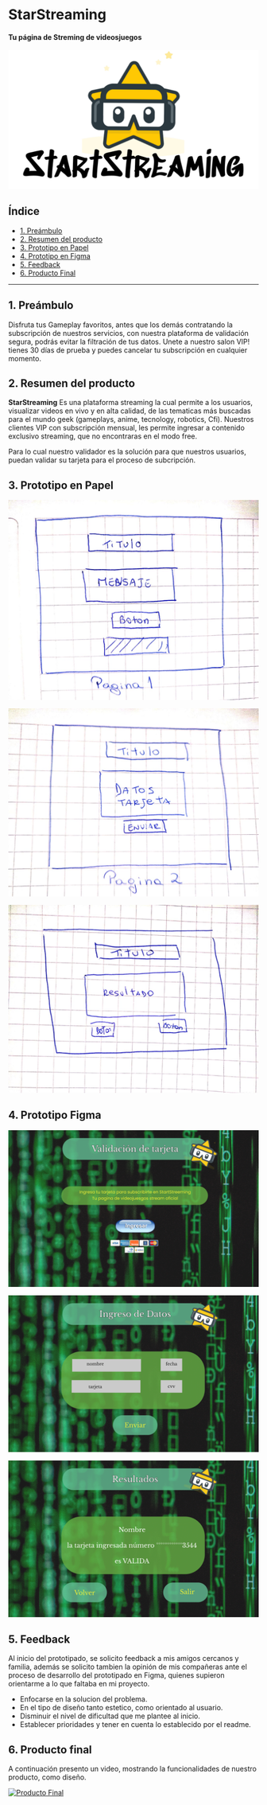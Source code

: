 # StarStreaming
#### Tu página de Streming de videosjuegos

![Logo](https://github.com/Caroline-Jeldres/SCL015-card-validation/blob/desarrollo/imgReadme/logo.png?raw=true)

## Índice

* [1. Preámbulo](#1-preámbulo)
* [2. Resumen del producto](#2-resumen-del-producto)
* [3. Prototipo en Papel](#3-prototipo-en-papel)
* [4. Prototipo en Figma](#4-prototipo-en-figma)
* [5. Feedback](#5-feedback)
* [6. Producto Final](#6-producto-final)

***

## 1. Preámbulo

Disfruta tus Gameplay favoritos, antes que los demás contratando la subscripción de nuestros servicios, 
con nuestra plataforma de validación segura, podrás evitar la filtración de tus datos.
Unete a nuestro salon VIP! tienes 30 días de prueba y puedes cancelar tu subscripción en cualquier momento.

## 2. Resumen del producto

**StarStreaming** Es una plataforma streaming la cual permite a los usuarios, visualizar videos en vivo y en alta calidad,
de las tematicas más buscadas para el mundo geek (gameplays, anime, tecnology, robotics, Cfi). Nuestros clientes VIP con subscripción mensual, les permite ingresar a contenido exclusivo streaming, que no encontraras en el modo free.

Para lo cual nuestro validador es la solución para que nuestros usuarios, puedan validar su tarjeta para el proceso de subcripción.

## 3. Prototipo en Papel

![Prototipo Papel 1](https://github.com/Caroline-Jeldres/SCL015-card-validation/blob/desarrollo/imgReadme/prototipo1.jpeg?raw=true)

![Prototipo Papel 2](https://github.com/Caroline-Jeldres/SCL015-card-validation/blob/desarrollo/imgReadme/prototipo2.jpeg?raw=true)

![Prototipo Papel 3](https://github.com/Caroline-Jeldres/SCL015-card-validation/blob/desarrollo/imgReadme/prototipo3.jpeg?raw=true)

## 4. Prototipo Figma 

![Prototipo Figma 1](https://github.com/Caroline-Jeldres/SCL015-card-validation/blob/desarrollo/imgReadme/primeraPagina.png?raw=true)

![Prototipo Figma 2](https://github.com/Caroline-Jeldres/SCL015-card-validation/blob/desarrollo/imgReadme/segundaPagina.png?raw=true)

![Prototipo Figma 3](https://github.com/Caroline-Jeldres/SCL015-card-validation/blob/desarrollo/imgReadme/terceraPagina.png?raw=true)

## 5. Feedback

Al inicio del prototipado, se solicito feedback a mis amigos cercanos y familia, además se solicito tambien la opinión de mis compañeras ante el proceso de desarrollo del prototipado en Figma, quienes supieron orientarme a lo que faltaba en mi proyecto. 

* Enfocarse en la solucion del problema.
* En el tipo de diseño tanto estetico, como orientado al usuario.
* Disminuir el nivel de dificultad que me plantee al inicio.
* Establecer prioridades y tener en cuenta lo establecido por el readme.

## 6. Producto final 

A continuación presento un video, mostrando la funcionalidades de nuestro producto, como diseño.

[![Producto Final](http://img.youtube.com/vi/mP442fIeylg/0.jpg)](https://youtu.be/mP442fIeylg)
